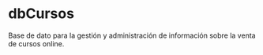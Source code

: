 # dbCursos
Base de dato para la gestión y administración de información sobre la venta de cursos online.
